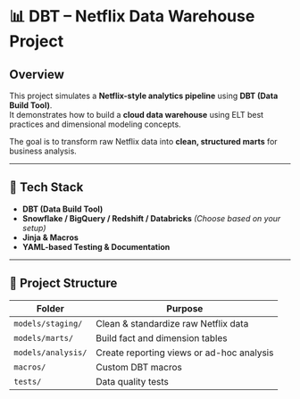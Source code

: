 # 📊 DBT – Netflix Data Warehouse Project

## Overview

This project simulates a **Netflix-style analytics pipeline** using **DBT (Data Build Tool)**.  
It demonstrates how to build a **cloud data warehouse** using ELT best practices and dimensional modeling concepts.

The goal is to transform raw Netflix data into **clean, structured marts** for business analysis.

---

## 🔧 Tech Stack

- **DBT (Data Build Tool)**
- **Snowflake / BigQuery / Redshift / Databricks** *(Choose based on your setup)*
- **Jinja & Macros**
- **YAML-based Testing & Documentation**

---

## 📂 Project Structure

| Folder | Purpose |
|---------|---------|
| `models/staging/` | Clean & standardize raw Netflix data |
| `models/marts/` | Build fact and dimension tables |
| `models/analysis/` | Create reporting views or ad-hoc analysis |
| `macros/` | Custom DBT macros |
| `tests/` | Data quality tests |

